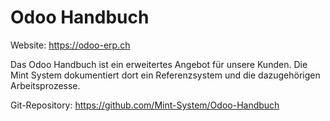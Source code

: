 # Odoo Handbuch

Website: <https://odoo-erp.ch>

Das Odoo Handbuch ist ein erweitertes Angebot für unsere Kunden. Die Mint System dokumentiert dort ein Referenzsystem und die dazugehörigen Arbeitsprozesse.

Git-Repository: <https://github.com/Mint-System/Odoo-Handbuch>